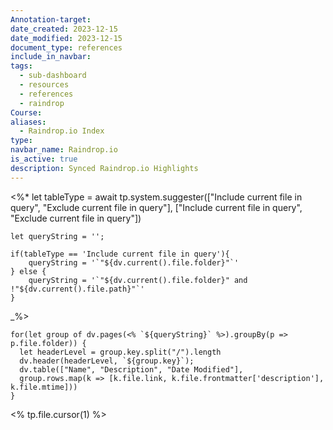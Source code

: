 ```yaml
---
Annotation-target: 
date_created: 2023-12-15
date_modified: 2023-12-15
document_type: references
include_in_navbar: 
tags:
  - sub-dashboard
  - resources
  - references
  - raindrop
Course: 
aliases:
  - Raindrop.io Index
type: 
navbar_name: Raindrop.io
is_active: true
description: Synced Raindrop.io Highlights
---
```

<%*
	let tableType = await tp.system.suggester(["Include current file in query", "Exclude current file in query"], ["Include current file in query", "Exclude current file in query"])

	let queryString = '';

	if(tableType == 'Include current file in query'){
		queryString = '`"${dv.current().file.folder}"`'
	} else {
		queryString = '`"${dv.current().file.folder}" and !"${dv.current().file.path}"`'
	}
_%>

```dataviewjs
for(let group of dv.pages(<% `${queryString}` %>).groupBy(p => p.file.folder)) {
  let headerLevel = group.key.split("/").length
  dv.header(headerLevel, `${group.key}`);
  dv.table(["Name", "Description", "Date Modified"],
  group.rows.map(k => [k.file.link, k.file.frontmatter['description'], k.file.mtime]))
}
```

<% tp.file.cursor(1) %>